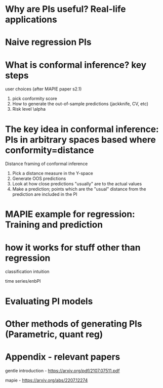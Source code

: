 # Why are PIs useful? Real-life applications

# Naive regression PIs

# What is conformal inference? key steps

user choices (after MAPIE paper s2.1)

1. pick conformity score
2. How to generate the out-of-sample predictions (jackknife, CV, etc)
3. Risk level \alpha

# The key idea in conformal inference: PIs in arbitrary spaces based where conformity=distance

Distance framing of conformal inference

1. Pick a distance measure in the Y-space
2. Generate OOS predictions
3. Look at how close predictions "usually" are to the actual values
4. Make a prediction; points which are the "usual" distance from the prediction are included in the PI

# MAPIE example for regression: Training and prediction

# how it works for stuff other than regression

classification intuition

time series/enbPI

# Evaluating PI models

# Other methods of generating PIs (Parametric, quant reg)

# Appendix - relevant papers

gentle introduction - https://arxiv.org/pdf/2107.07511.pdf

mapie - https://arxiv.org/abs/2207.12274
